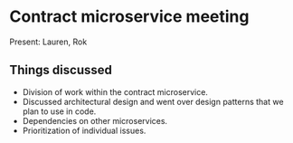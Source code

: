 # Contract microservice meeting

Present: Lauren, Rok

## Things discussed

 - Division of work within the contract microservice.
 - Discussed architectural design and went over design patterns that we plan to use in code.
 - Dependencies on other microservices.
 - Prioritization of individual issues.
